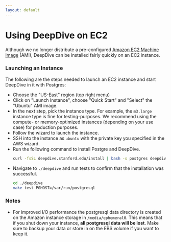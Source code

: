 ```yaml
---
layout: default
---
```


# Using DeepDive on EC2

Although we no longer distribute a pre-configured [Amazon EC2 Machine
Image](http://aws.amazon.com/ec2/) (AMI), DeepDive can be installed fairly quickly on an EC2 instance.

### Launching an Instance

The following are the steps needed to launch an EC2 instance and start DeepDive in it with Postgres:

- Choose the "US-East" region (top right menu)
- Click on "Launch Instance", choose "Quick Start" and "Select" the "Ubuntu" AMI image.
- In the next step, pick the instance type. For example, the `m3.large` instance type is fine
  for testing-purposes. We recommend using the compute- or memory-optimized
  instances (depending on your use case) for production purposes.
- Follow the wizard to launch the instance.
- SSH into the instance as `ubuntu` with the private key you specified in the
  AWS wizard.
- Run the following command to install Postgre and DeepDive.
    ```bash
    curl -fsSL deepdive.stanford.edu/install | bash -s postgres deepdive
    ```
- Navigate to `./deepdive` and run tests to confirm that the
  installation was successful.
    ```bash
    cd ./deepdive
    make test PGHOST=/var/run/postgresql
    ```

### Notes

- For improved I/O performance the postgresql data directory is created on the
  Amazon instance storage in `/media/ephemeral0`. This means that if you shut
  down your instance, **all postgresql data will be lost**. Make sure to backup
  your data or store in on the EBS volume if you want to keep it.

